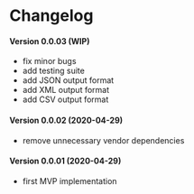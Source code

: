 Changelog
=========

#### Version 0.0.03 (WIP)
 * fix minor bugs
 * add testing suite
 * add JSON output format
 * add XML output format
 * add CSV output format

#### Version 0.0.02 (2020-04-29)
 * remove unnecessary vendor dependencies

#### Version 0.0.01 (2020-04-29)
 * first MVP implementation

